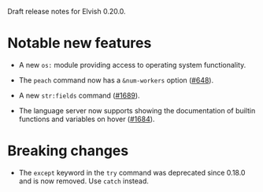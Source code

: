 Draft release notes for Elvish 0.20.0.

# Notable new features

-   A new `os:` module providing access to operating system functionality.

-   The `peach` command now has a `&num-workers` option
    ([#648](https://github.com/elves/elvish/issues/648)).

-   A new `str:fields` command ([#1689](https://b.elv.sh/1689)).

-   The language server now supports showing the documentation of builtin
    functions and variables on hover ([#1684](https://b.elv.sh/1684)).

# Breaking changes

-   The `except` keyword in the `try` command was deprecated since 0.18.0 and is
    now removed. Use `catch` instead.
